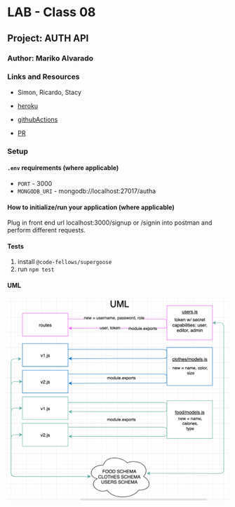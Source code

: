 # LAB - Class 08

## Project: AUTH API

### Author: Mariko Alvarado

### Links and Resources
-  Simon, Ricardo, Stacy

- [heroku](http://mariko-auth-api.herokuapp.com/)
- [githubActions]()
- [PR]()



### Setup

#### `.env` requirements (where applicable)


- `PORT` - 3000
- `MONGODB_URI` - mongodb://localhost:27017/autha


#### How to initialize/run your application (where applicable)

Plug in front end url localhost:3000/signup or /signin into postman and perform different requests.


#### Tests

1. install `@code-fellows/supergoose`
2. run `npm test` 

#### UML

![uml](uml.png)